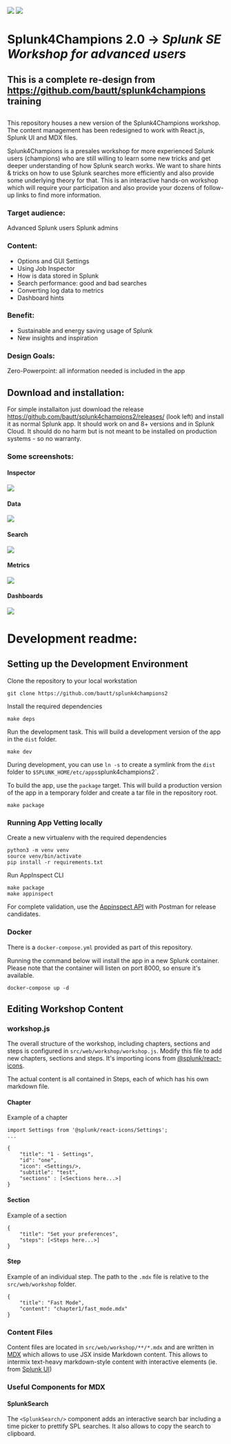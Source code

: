 ![](https://github.com/bautt/splunk4champions2/blob/main/src/package/appserver/static/images/champignon_schwarz_trans_150x150.png#gh-light-mode-only) ![](https://github.com/bautt/splunk4champions2/blob/main/src/package/appserver/static/images/champignon_weiss_trans_150x150.png#gh-dark-mode-only)

 # Splunk4Champions 2.0 -> _Splunk SE Workshop for advanced users_

## This is a complete re-design from https://github.com/bautt/splunk4champions training 
## 
This repository houses a new version of the Splunk4Champions workshop. The content management has been redesigned to work with React.js, Splunk UI and MDX files.

Splunk4Champions is  a presales workshop for more experienced Splunk users (champions) who are still willing to learn some new tricks and get deeper understanding of how Splunk search works.
We want to share hints & tricks on how to use Splunk searches more efficiently and also provide some underlying theory for that. This is an interactive hands-on workshop which will require your participation and also provide your dozens of follow-up links to find more information. 

### Target audience: 
Advanced Splunk users 
Splunk admins

### Content:
- Options and GUI Settings
- Using Job Inspector
- How is data stored in Splunk
- Search performance: good and bad searches
- Converting log data to metrics
- Dashboard hints



### Benefit:
- Sustainable and energy saving usage of Splunk
- New insights and inspiration

### Design Goals: 
Zero-Powerpoint: all information needed is included in the app

## Download and installation:
For simple installaiton just download the release https://github.com/bautt/splunk4champions2/releases/ (look left) and install it as normal Splunk app. It should work on and 8+ versions and in Splunk Cloud. It should do no harm but is not meant to be installed on production systems - so no warranty. 


### Some screenshots:

#### Inspector
![](https://github.com/bautt/splunk4champions2/blob/main/src/package/appserver/static/images/inspector.png)
#### Data
![](https://github.com/bautt/splunk4champions2/blob/main/src/package/appserver/static/images/data.png)
#### Search
![](https://github.com/bautt/splunk4champions2/blob/main/src/package/appserver/static/images/search.png)
#### Metrics
![](https://github.com/bautt/splunk4champions2/blob/main/src/package/appserver/static/images/metrics.png)
#### Dashboards
![](https://github.com/bautt/splunk4champions2/blob/main/src/package/appserver/static/images/dashboards.png)




# Development readme:
## Setting up the Development Environment

Clone the repository to your local workstation
```
git clone https://github.com/bautt/splunk4champions2
```

Install the required dependencies
```
make deps
```

Run the development task. This will build a development version of the app in the `dist` folder.
```
make dev
```

During development, you can use `ln -s` to create a symlink from the `dist` folder to `$SPLUNK_HOME/etc/apps`splunk4champions2`.

To build the app, use the `package` target. This will build a production version of the app in a temporary folder and create a tar file in the repository root.
```
make package
```

### Running App Vetting locally

Create a new virtualenv with the required dependencies
```
python3 -m venv venv
source venv/bin/activate
pip install -r requirements.txt
```

Run AppInspect CLI
```
make package
make appinspect
```

For complete validation, use the [Appinspect API](https://dev.splunk.com/enterprise/docs/developapps/testvalidate/appinspect/useappinspectapi/) with Postman for release candidates.

### Docker

There is a `docker-compose.yml` provided as part of this repository.

Running the command below will install the app in a new Splunk container. Please note that the container will listen on port 8000, so ensure it's available.
```
docker-compose up -d
```

## Editing Workshop Content

### workshop.js

The overall structure of the workshop, including chapters, sections and steps is configured in `src/web/workshop/workshop.js`.
Modify this file to add new chapters, sections and steps. It's importing icons from [@splunk/react-icons](https://splunkui.splunk.com/Packages/react-icons/Usage).

The actual content is all contained in Steps, each of which has his own markdown file.

#### Chapter

Example of a chapter
```
import Settings from '@splunk/react-icons/Settings';
...

{
    "title": "1 - Settings",
    "id": "one",
    "icon": <Settings/>,
    "subtitle": "test",
    "sections" : [<Sections here...>]
}
```

#### Section

Example of a section
```
{
    "title": "Set your preferences",
    "steps": [<Steps here...>]
}
```

#### Step

Example of an individual step. The path to the `.mdx` file is relative to the `src/web/workshop` folder.
```
{
    "title": "Fast Mode",
    "content": "chapter1/fast_mode.mdx"
}
```

### Content Files

Content files are located in `src/web/workshop/**/*.mdx` and are written in [MDX](https://mdxjs.com/docs/using-mdx/) which allows to use JSX inside Markdown content.
This allows to intermix text-heavy markdown-style content with interactive elements (ie. from [Splunk UI](https://splunkui.splunk.com/))

### Useful Components for MDX

#### SplunkSearch

The `<SplunkSearch/>` component adds an interactive search bar including a time picker to prettify SPL searches. It also allows to copy the search to clipboard. 
